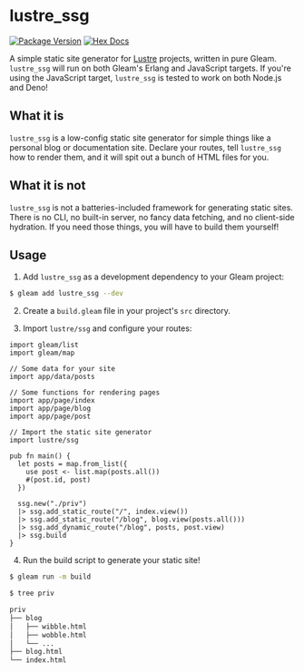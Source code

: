 # lustre_ssg

[![Package Version](https://img.shields.io/hexpm/v/lustre_ssg)](https://hex.pm/packages/lustre_ssg)
[![Hex Docs](https://img.shields.io/badge/hex-docs-ffaff3)](https://hexdocs.pm/lustre_ssg/)

A simple static site generator for [Lustre](https://github.com/lustre-labs/lustre)
projects, written in pure Gleam. `lustre_ssg` will run on both Gleam's Erlang and
JavaScript targets. If you're using the JavaScript target, `lustre_ssg` is tested 
to work on both Node.js and Deno!

## What it is

`lustre_ssg` is a low-config static site generator for simple things like a
personal blog or documentation site. Declare your routes, tell `lustre_ssg` how
to render them, and it will spit out a bunch of HTML files for you.

## What it is not

`lustre_ssg` is not a batteries-included framework for generating static sites.
There is no CLI, no built-in server, no fancy data fetching, and no client-side
hydration. If you need those things, you will have to build them yourself!

## Usage

1. Add `lustre_ssg` as a development dependency to your Gleam project:

```sh
$ gleam add lustre_ssg --dev
```

2. Create a `build.gleam` file in your project's `src` directory.

3. Import `lustre/ssg` and configure your routes:

```gleam
import gleam/list
import gleam/map

// Some data for your site
import app/data/posts

// Some functions for rendering pages
import app/page/index
import app/page/blog
import app/page/post

// Import the static site generator
import lustre/ssg

pub fn main() {
  let posts = map.from_list({
    use post <- list.map(posts.all())
    #(post.id, post)
  })

  ssg.new("./priv")
  |> ssg.add_static_route("/", index.view())
  |> ssg.add_static_route("/blog", blog.view(posts.all()))
  |> ssg.add_dynamic_route("/blog", posts, post.view)
  |> ssg.build
}
```

4. Run the build script to generate your static site!

```sh
$ gleam run -m build
```

```sh
$ tree priv

priv
├── blog
│   ├── wibble.html
│   ├── wobble.html
│   └── ...
├── blog.html
└── index.html
```
